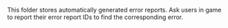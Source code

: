 This folder stores automatically generated error reports. Ask users in game to
report their error report IDs to find the corresponding error.
